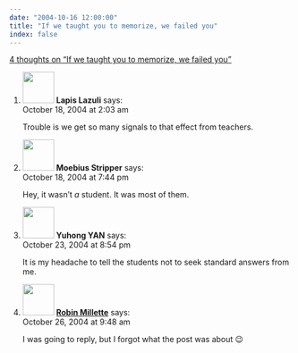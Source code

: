 ```yaml
---
date: "2004-10-16 12:00:00"
title: "If we taught you to memorize, we failed you"
index: false
---
```


[4 thoughts on &ldquo;If we taught you to memorize, we failed you&rdquo;](/lemire/blog/2004/10-16-if-we-taught-you-to-memorize-we-failed-you)

<ol class="comment-list">
<li id="comment-213" class="comment even thread-even depth-1">
<div class="comment-author vcard">
<img alt src="https://secure.gravatar.com/avatar/2be4369d24d5ac9ce3621b43ff87d2d8?s=56&#038;d=mm&#038;r=g" srcset="https://secure.gravatar.com/avatar/2be4369d24d5ac9ce3621b43ff87d2d8?s=112&#038;d=mm&#038;r=g 2x" class="avatar avatar-56 photo" height="56" width="56" decoding="async" /> <b class="fn">Lapis Lazuli</b> <span class="says">says:</span> </div>
<div class="comment-metadata"><time datetime="2004-10-18T02:03:30+00:00">October 18, 2004 at 2:03 am</time></a> </div>
<div class="comment-content">
<p>Trouble is we get so many signals to that effect from teachers.</p>
</div>
</li>
<li id="comment-215" class="comment odd alt thread-odd thread-alt depth-1">
<div class="comment-author vcard">
<img alt src="https://secure.gravatar.com/avatar/?s=56&#038;d=mm&#038;r=g" srcset="https://secure.gravatar.com/avatar/?s=112&#038;d=mm&#038;r=g 2x" class="avatar avatar-56 photo avatar-default" height="56" width="56" decoding="async" /> <b class="fn">Moebius Stripper</b> <span class="says">says:</span> </div>
<div class="comment-metadata"><time datetime="2004-10-18T19:44:04+00:00">October 18, 2004 at 7:44 pm</time></a> </div>
<div class="comment-content">
<p>Hey, it wasn&rsquo;t <i>a</i> student. It was most of them.</p>
</div>
</li>
<li id="comment-221" class="comment even thread-even depth-1">
<div class="comment-author vcard">
<img alt src="https://secure.gravatar.com/avatar/673f1b9729b3cbeb731f76d3bf9692b9?s=56&#038;d=mm&#038;r=g" srcset="https://secure.gravatar.com/avatar/673f1b9729b3cbeb731f76d3bf9692b9?s=112&#038;d=mm&#038;r=g 2x" class="avatar avatar-56 photo" height="56" width="56" loading="lazy" decoding="async" /> <b class="fn">Yuhong YAN</b> <span class="says">says:</span> </div>
<div class="comment-metadata"><time datetime="2004-10-23T20:54:57+00:00">October 23, 2004 at 8:54 pm</time></a> </div>
<div class="comment-content">
<p>It is my headache to tell the students not to seek standard answers from me.</p>
</div>
</li>
<li id="comment-227" class="comment odd alt thread-odd thread-alt depth-1">
<div class="comment-author vcard">
<img alt src="https://secure.gravatar.com/avatar/cd3772c8e7e1dc5eea9841078f6d466c?s=56&#038;d=mm&#038;r=g" srcset="https://secure.gravatar.com/avatar/cd3772c8e7e1dc5eea9841078f6d466c?s=112&#038;d=mm&#038;r=g 2x" class="avatar avatar-56 photo" height="56" width="56" loading="lazy" decoding="async" /> <b class="fn"><a href="http://robin.millette.info/" class="url" rel="ugc external nofollow">Robin Millette</a></b> <span class="says">says:</span> </div>
<div class="comment-metadata"><time datetime="2004-10-26T09:48:34+00:00">October 26, 2004 at 9:48 am</time></a> </div>
<div class="comment-content">
<p>I was going to reply, but I forgot what the post was about 😉</p>
</div>
</li>
</ol>
